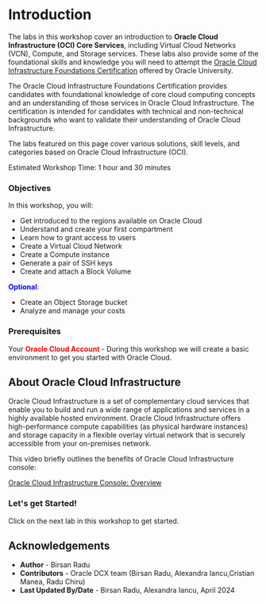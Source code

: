 # Introduction

The labs in this workshop cover an introduction to **Oracle Cloud Infrastructure (OCI) Core Services**, including Virtual Cloud Networks (VCN), Compute, and Storage services. These labs also provide some of the foundational skills and knowledge you will need to attempt the [Oracle Cloud Infrastructure Foundations Certification](https://mylearn.oracle.com/ou/learning-path/become-an-oci-foundations-associate-2023/122043) offered by Oracle University.

The Oracle Cloud Infrastructure Foundations Certification provides candidates with foundational knowledge of core cloud computing concepts and an understanding of those services in Oracle Cloud Infrastructure. The certification is intended for candidates with technical and non-technical backgrounds who want to validate their understanding of Oracle Cloud Infrastructure.

The labs featured on this page cover various solutions, skill levels, and categories based on Oracle Cloud Infrastructure (OCI).

Estimated Workshop Time: 1 hour and 30 minutes

### Objectives
In this workshop, you will:
- Get introduced to the regions available on Oracle Cloud
- Understand and create your first compartment
- Learn how to grant access to users
- Create a Virtual Cloud Network
- Create a Compute instance
- Generate a pair of SSH keys
- Create and attach a Block Volume

**<font color="blue">Optional</font>**:
 - Create an Object Storage bucket
 - Analyze and manage your costs

### Prerequisites
Your **<font color="red">Oracle Cloud Account</font>** - During this workshop we will create a basic environment to get you started with Oracle Cloud.



## About Oracle Cloud Infrastructure

Oracle Cloud Infrastructure is a set of complementary cloud services that enable you to build and run a wide range of applications and services in a highly available hosted environment. Oracle Cloud Infrastructure offers high-performance compute capabilities (as physical hardware instances) and storage capacity in a flexible overlay virtual network that is securely accessible from your on-premises network.

This video briefly outlines the benefits of Oracle Cloud Infrastructure console:

[Oracle Cloud Infrastructure Console: Overview](youtube:m-VtWwpJ5OY)

### Let's get Started!

Click on the next lab in this workshop to get started.

## Acknowledgements
- **Author** - Birsan Radu
- **Contributors** - Oracle DCX team (Birsan Radu, Alexandra Iancu,Cristian Manea, Radu Chiru)
- **Last Updated By/Date** - Birsan Radu, Alexandra Iancu, April 2024


